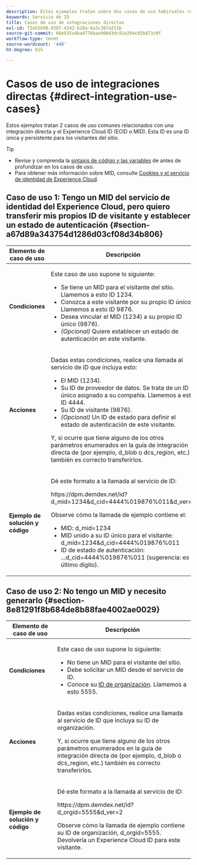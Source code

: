 ```yaml
---
description: Estos ejemplos tratan sobre dos casos de uso habituales relacionados con una integración directa y el Experience Cloud ID (MID). El MID es un ID único y persistente para los visitantes del sitio.
keywords: Servicio de ID
title: Casos de uso de integraciones directas
exl-id: f2a55b90-8307-4242-b20a-6a3c367a251b
source-git-commit: 06e935a4ba4776baa900d3dc91e294c92b873c0f
workflow-type: tm+mt
source-wordcount: '440'
ht-degree: 81%

---
```


# Casos de uso de integraciones directas {#direct-integration-use-cases}

Estos ejemplos tratan 2 casos de uso comunes relacionados con una integración directa y el Experience Cloud ID (ECID o MID). Esta ID es una ID única y persistente para los visitantes del sitio.

>[!TIP]
>
>* Revise y comprenda la [sintaxis de código y las variables](../implementation-guides/direct-integration.md#concept-4cd3206a84bb4687af0b312ae09648b9) de antes de profundizar en los casos de uso.
>* Para obtener más información sobre MID, consulte [Cookies y el servicio de identidad de Experience Cloud](../introduction/cookies.md).
>

## Caso de uso 1: Tengo un MID del servicio de identidad del Experience Cloud, pero quiero transferir mis propios ID de visitante y establecer un estado de autenticación {#section-a67d89a343754d1286d03cf08d34b806}

<table id="table_DA8840FCB51541109FE6DF20430E8924"> 
 <thead> 
  <tr> 
   <th colname="col1" class="entry"> Elemento de caso de uso </th> 
   <th colname="col2" class="entry"> Descripción </th> 
  </tr> 
 </thead>
 <tbody> 
  <tr> 
   <td colname="col1"> <p> <b>Condiciones</b> </p> </td> 
   <td colname="col2"> <p>Este caso de uso supone lo siguiente: </p> 
    <ul id="ul_F20231F83EE84889B78971A64E758757"> 
     <li id="li_20F3E96493724CD2BAF4B20AEE5CBF23">Se tiene un MID para el visitante del sitio. Llamemos a esto ID 1234. </li> 
     <li id="li_A358C58CC58C4FCBB7250F5ED108AA71">Conozca a este visitante por su propio ID único. Llamemos a esto ID 9876. </li> 
     <li id="li_D93CE7182EBE4927A5C7A0BF414C03BC">Desea vincular el MID (1234) a su propio ID único (9876). </li> 
     <li id="li_4611146E56624C2AB647733487A3F046"> <i>(Opcional)</i> Quiere establecer un estado de autenticación en este visitante. </li> 
    </ul> </td> 
  </tr> 
  <tr> 
   <td colname="col1"> <p> <b>Acciones</b> </p> </td> 
   <td colname="col2"> <p>Dadas estas condiciones, realice una llamada al servicio de ID que incluya esto: </p> 
    <ul id="ul_9ECB1A65266644E89E949C57D202D5A4"> 
     <li id="li_10A6F5A9C54D44A08F4F2E405E6019E2">El MID (1234). </li> 
     <li id="li_4869572B40E54C54B88A2474DAC475A8">Su ID de proveedor de datos. Se trata de un ID único asignado a su compañía. Llamemos a esto ID 4444. </li> 
     <li id="li_05C8ED47488C4E289D84093127EC7B19">Su ID de visitante (9876). </li> 
     <li id="li_3D1556AD18C843828A362CC604A9F76B"> <i>(Opcional)</i> Un ID de estado para definir el estado de autenticación de este visitante. </li> 
    </ul> <p>Y, si ocurre que tiene alguno de los otros parámetros enumerados en la guía de integración directa de <a href="../implementation-guides/direct-integration.md#concept-4cd3206a84bb4687af0b312ae09648b9" format="dita" scope="local"></a> (por ejemplo,<span class="codeph"> d_blob</span> o <span class="codeph"> dcs_region</span>, etc.) también es correcto transferirlos. </p> </td> 
  </tr> 
  <tr> 
   <td colname="col1"> <p> <b>Ejemplo de solución y código</b> </p> </td> 
   <td colname="col2"> <p>Dé este formato a la llamada al servicio de ID: </p> <p> <span class="codeph">https://dpm.demdex.net/id?d_mid=1234&amp;d_cid=4444%019876%011&amp;d_ver=2</span> </p> <p>Observe cómo la llamada de ejemplo contiene el: </p> 
    <ul id="ul_0667FBFD8D3C46BDBD027F484691EC97"> 
     <li id="li_FAB1FAE703DB48D1A32EE72684028964">MID: <span class="codeph">d_mid=1234</span> </li> 
     <li id="li_C97B74FF444F4BB4B4A5CB1CBBE52249">MID unido a su ID único para el visitante: <span class="codeph">d_mid=1234&amp;d_cid=4444%019876%011</span> </li> 
     <li id="li_D428DBF765234DD78DDF152C5EE8AB69">ID de estado de autenticación: <span class="codeph">...d_cid=4444%019876%011</span> (sugerencia: es el último dígito). </li> 
    </ul> </td> 
  </tr> 
 </tbody> 
</table>

## Caso de uso 2: No tengo un MID y necesito generarlo {#section-8e81291f8b684de8b88fae4002ae0029}

<table id="table_666A92693F8A413096DF6A64770C1141"> 
 <thead> 
  <tr> 
   <th colname="col1" class="entry"> Elemento de caso de uso </th> 
   <th colname="col2" class="entry"> Descripción </th> 
  </tr> 
 </thead>
 <tbody> 
  <tr> 
   <td colname="col1"> <p> <b>Condiciones</b> </p> </td> 
   <td colname="col2"> <p>Este caso de uso supone lo siguiente: </p> 
    <ul id="ul_BF3BD821907B46A4B2EFA63146D35722"> 
     <li id="li_E658AE0671D14558B65FDD8992F25996">No tiene un MID para el visitante del sitio. </li> 
     <li id="li_28A48BB3F71C4E4297F95A2D3E10AD7B">Debe solicitar un MID desde el servicio de ID. </li> 
     <li id="li_E2C306B9308D41E5BFE2F23EF48F5A41">Conoce su <a href="../reference/requirements.md#section-a02f537129a64ffbb690d5738d360c26" format="dita" scope="local">ID de organización</a>. Llamemos a esto 5555. </li> 
    </ul> </td> 
  </tr> 
  <tr> 
   <td colname="col1"> <p> <b>Acciones</b> </p> </td> 
   <td colname="col2"> <p>Dadas estas condiciones, realice una llamada al servicio de ID que incluya su ID de organización. </p> <p>Y, si ocurre que tiene alguno de los otros parámetros enumerados en la guía de integración directa de <a href="../implementation-guides/direct-integration.md#concept-4cd3206a84bb4687af0b312ae09648b9" format="dita" scope="local"></a> (por ejemplo,<span class="codeph"> d_blob</span> o <span class="codeph"> dcs_region</span>, etc.) también es correcto transferirlos. </p> </td> 
  </tr> 
  <tr> 
   <td colname="col1"> <p> <b>Ejemplo de solución y código</b> </p> </td> 
   <td colname="col2"> <p>Dé este formato a la llamada al servicio de ID: </p> <p> <span class="codeph">https://dpm.demdex.net/id?d_orgid=5555&amp;d_ver=2</span> </p> <p>Observe cómo la llamada de ejemplo contiene su ID de organización, <span class="codeph">d_orgid=5555</span>. Devolvería un <span class="keyword">Experience Cloud</span> ID para este visitante. </p> </td> 
  </tr> 
 </tbody> 
</table>
